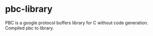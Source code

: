 # pbc-library
PBC is a google protocol buffers library for C without code generation.
Compiled pbc to library.
